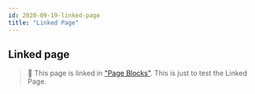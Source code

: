 ```yaml
---
id: 2020-09-19-linked-page
title: "Linked Page"
---
```


## Linked page

> 🔗 This page is linked in ["Page Blocks"](https://bit.ly/3hGUlLf). This is just to test the Linked Page.
